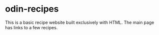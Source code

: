 # odin-recipes

This is a basic recipe website built exclusively with HTML.
The main page has links to a few recipes.
